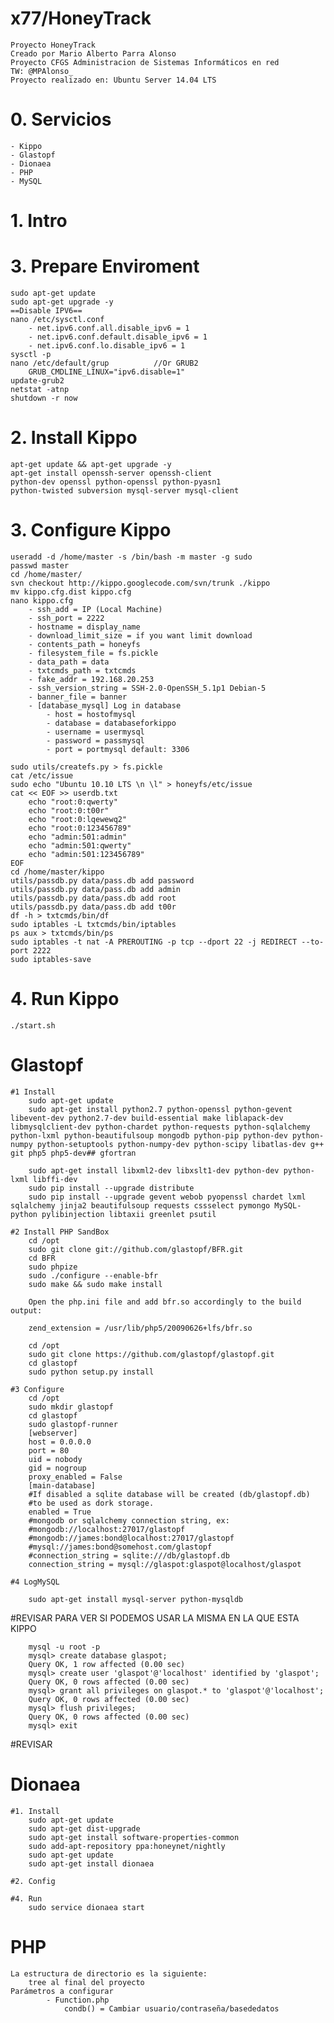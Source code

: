 # x77/HoneyTrack
	Proyecto HoneyTrack
	Creado por Mario Alberto Parra Alonso
	Proyecto CFGS Administracion de Sistemas Informáticos en red
	TW: @MPAlonso_
	Proyecto realizado en: Ubuntu Server 14.04 LTS

# 0. Servicios
	- Kippo
	- Glastopf
	- Dionaea
 	- PHP
	- MySQL

# 1. Intro


# 3. Prepare Enviroment
	sudo apt-get update
	sudo apt-get upgrade -y
	==Disable IPV6==
	nano /etc/sysctl.conf
		- net.ipv6.conf.all.disable_ipv6 = 1
		- net.ipv6.conf.default.disable_ipv6 = 1
		- net.ipv6.conf.lo.disable_ipv6 = 1
	sysctl -p
	nano /etc/default/grup 			//Or GRUB2
		GRUB_CMDLINE_LINUX="ipv6.disable=1"
	update-grub2
	netstat -atnp
	shutdown -r now

# 2. Install Kippo
	apt-get update && apt-get upgrade -y
	apt-get install openssh-server openssh-client 
	python-dev openssl python-openssl python-pyasn1 
	python-twisted subversion mysql-server mysql-client

# 3. Configure Kippo

	useradd -d /home/master -s /bin/bash -m master -g sudo
	passwd master
	cd /home/master/
	svn checkout http://kippo.googlecode.com/svn/trunk ./kippo
	mv kippo.cfg.dist kippo.cfg
	nano kippo.cfg
		- ssh_add = IP (Local Machine)
		- ssh_port = 2222
		- hostname = display_name
		- download_limit_size = if you want limit download
		- contents_path = honeyfs
		- filesystem_file = fs.pickle
		- data_path = data
		- txtcmds_path = txtcmds
		- fake_addr = 192.168.20.253
		- ssh_version_string = SSH-2.0-OpenSSH_5.1p1 Debian-5
		- banner_file = banner
		- [database_mysql] Log in database
			- host = hostofmysql
			- database = databaseforkippo
			- username = usermysql
			- password = passmysql
			- port = portmysql default: 3306

	sudo utils/createfs.py > fs.pickle
	cat /etc/issue
	sudo echo "Ubuntu 10.10 LTS \n \l" > honeyfs/etc/issue
	cat << EOF >> userdb.txt
		echo "root:0:qwerty"
		echo "root:0:t00r"
		echo "root:0:lqewewq2"
		echo "root:0:123456789"
		echo "admin:501:admin"
		echo "admin:501:qwerty"
		echo "admin:501:123456789"
	EOF
	cd /home/master/kippo
	utils/passdb.py data/pass.db add password
	utils/passdb.py data/pass.db add admin
	utils/passdb.py data/pass.db add root
	utils/passdb.py data/pass.db add t00r
	df -h > txtcmds/bin/df
	sudo iptables -L txtcmds/bin/iptables
	ps aux > txtcmds/bin/ps
	sudo iptables -t nat -A PREROUTING -p tcp --dport 22 -j REDIRECT --to-port 2222
	sudo iptables-save

# 4. Run Kippo
	./start.sh

# Glastopf
	#1 Install 
		sudo apt-get update
		sudo apt-get install python2.7 python-openssl python-gevent libevent-dev python2.7-dev build-essential make liblapack-dev libmysqlclient-dev python-chardet python-requests python-sqlalchemy python-lxml python-beautifulsoup mongodb python-pip python-dev python-numpy python-setuptools python-numpy-dev python-scipy libatlas-dev g++ git php5 php5-dev## gfortran

		sudo apt-get install libxml2-dev libxslt1-dev python-dev python-lxml libffi-dev
		sudo pip install --upgrade distribute
		sudo pip install --upgrade gevent webob pyopenssl chardet lxml sqlalchemy jinja2 beautifulsoup requests cssselect pymongo MySQL-python pylibinjection libtaxii greenlet psutil

	#2 Install PHP SandBox
		cd /opt
		sudo git clone git://github.com/glastopf/BFR.git
		cd BFR
		sudo phpize
		sudo ./configure --enable-bfr
		sudo make && sudo make install

		Open the php.ini file and add bfr.so accordingly to the build output:

		zend_extension = /usr/lib/php5/20090626+lfs/bfr.so

		cd /opt
		sudo git clone https://github.com/glastopf/glastopf.git
		cd glastopf
		sudo python setup.py install

	#3 Configure
		cd /opt
		sudo mkdir glastopf
		cd glastopf
		sudo glastopf-runner
		[webserver]
		host = 0.0.0.0
		port = 80
		uid = nobody
		gid = nogroup
		proxy_enabled = False
		[main-database]
		#If disabled a sqlite database will be created (db/glastopf.db)
		#to be used as dork storage.
		enabled = True
		#mongodb or sqlalchemy connection string, ex:
		#mongodb://localhost:27017/glastopf
		#mongodb://james:bond@localhost:27017/glastopf
		#mysql://james:bond@somehost.com/glastopf
		#connection_string = sqlite:///db/glastopf.db
		connection_string = mysql://glaspot:glaspot@localhost/glaspot

	#4 LogMySQL

		sudo apt-get install mysql-server python-mysqldb

#REVISAR PARA VER SI PODEMOS USAR LA MISMA EN LA QUE ESTA KIPPO

		mysql -u root -p
		mysql> create database glaspot;
		Query OK, 1 row affected (0.00 sec)
		mysql> create user 'glaspot'@'localhost' identified by 'glaspot';
		Query OK, 0 rows affected (0.00 sec)
		mysql> grant all privileges on glaspot.* to 'glaspot'@'localhost';
		Query OK, 0 rows affected (0.00 sec)
		mysql> flush privileges;
		Query OK, 0 rows affected (0.00 sec)
		mysql> exit
#REVISAR



# Dionaea

	#1. Install
		sudo apt-get update
		sudo apt-get dist-upgrade
		sudo apt-get install software-properties-common
		sudo add-apt-repository ppa:honeynet/nightly
		sudo apt-get update
		sudo apt-get install dionaea

	#2. Config
		
	#4. Run
		sudo service dionaea start

# PHP
	La estructura de directorio es la siguiente:
		tree al final del proyecto
	Parámetros a configurar
			- Function.php
				condb() = Cambiar usuario/contraseña/basededatos
			
